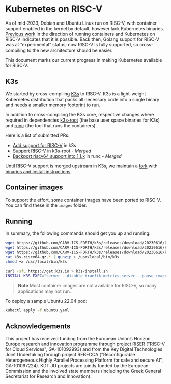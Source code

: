 # Kubernetes on RISC-V

As of mid-2023, Debian and Ubuntu Linux run on RISC-V, with container support enabled in the kernel by default, however lack Kubernetes binaries. [Previous work](https://github.com/carlosedp/riscv-bringup) in the direction of running containers and Kubernetes on RISC-V indicates that it is possible. Back then, Golang support for RISC-V was at “experimental” status; now RISC-V is fully supported, so cross-compiling to the new architecture should be easier.

This document marks our current progress in making Kubernetes available for RISC-V.

## K3s

We started by cross-compiling [K3s](https://k3s.io/) to RISC-V. K3s is a light-weight Kubernetes distribution that packs all necessary code into a single binary and needs a smaller memory footprint to run.

In addition to cross-compiling the K3s core, respective changes where required in dependencies [k3s-root](https://github.com/k3s-io/k3s-root) (the base user space binaries for K3s) and [runc](https://github.com/opencontainers/runc) (the tool that runs the containers).

Here is a list of submitted PRs:
- [Add support for RISC-V](https://github.com/k3s-io/k3s/pull/7778) in k3s
- [Support RISC-V](https://github.com/k3s-io/k3s-root/pull/60]) in k3s-root - *Merged*
- [Backport riscv64 support into 1.1.x](https://github.com/opencontainers/runc/pull/3905) in runc - *Merged*

Until RISC-V support is merged upstream in K3s, we maintain a [fork](https://github.com/CARV-ICS-FORTH/k3s) with [binaries and install instructions](https://github.com/CARV-ICS-FORTH/k3s/releases).

## Container images

To support the effort, some container images have been ported to RISC-V. You can find these in the `images` folder.

## Running

In summary, the following commands should get you up and running:
```bash
wget https://github.com/CARV-ICS-FORTH/k3s/releases/download/20230616/k3s-riscv64.gz.aa
wget https://github.com/CARV-ICS-FORTH/k3s/releases/download/20230616/k3s-riscv64.gz.ab
wget https://github.com/CARV-ICS-FORTH/k3s/releases/download/20230616/k3s-riscv64.gz.ac
cat k3s-riscv64.gz.* | gunzip > /usr/local/bin/k3s
chmod +x /usr/local/bin/k3s

curl -sfL https://get.k3s.io > k3s-install.sh
INSTALL_K3S_EXEC="server --disable traefik,metrics-server --pause-image carvicsforth/pause-riscv:v3.9-v1.27.2" INSTALL_K3S_SKIP_DOWNLOAD="true" bash -x k3s-install.sh
```

> **Note**
> Most container images are not available for RISC-V, so many applications may not run.

To deploy a sample Ubuntu 22.04 pod:
```bash
kubectl apply -f ubuntu.yaml
```

## Acknowledgements

This project has received funding from the European Union’s Horizon Europe research and innovation programme through project RISER ("RISC-V for Cloud Services", GA-101092993) and from the Key Digital Technologies Joint Undertaking through project REBECCA ("Reconfigurable Heterogeneous Highly Parallel Processing Platform for safe and secure AI", GA-101097224). KDT JU projects are jointly funded by the European Commission and the involved state members (including the Greek General Secretariat for Research and Innovation).
